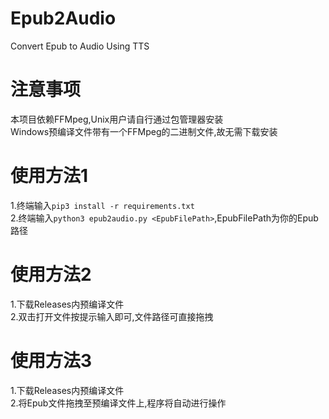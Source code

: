 # Epub2Audio  
 Convert Epub to Audio Using TTS  

# 注意事项  
 本项目依赖FFMpeg,Unix用户请自行通过包管理器安装  
 Windows预编译文件带有一个FFMpeg的二进制文件,故无需下载安装

# 使用方法1  
 1.终端输入`pip3 install -r requirements.txt`  
 2.终端输入`python3 epub2audio.py <EpubFilePath>`,EpubFilePath为你的Epub路径

# 使用方法2  
 1.下载Releases内预编译文件  
 2.双击打开文件按提示输入即可,文件路径可直接拖拽

# 使用方法3  
 1.下载Releases内预编译文件  
 2.将Epub文件拖拽至预编译文件上,程序将自动进行操作